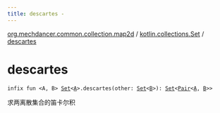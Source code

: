 ```yaml
---
title: descartes - 
---
```


[org.mechdancer.common.collection.map2d](../index.html) / [kotlin.collections.Set](index.html) / [descartes](./descartes.html)

# descartes

`infix fun <A, B> `[`Set`](https://kotlinlang.org/api/latest/jvm/stdlib/kotlin.collections/-set/index.html)`<`[`A`](descartes.html#A)`>.descartes(other: `[`Set`](https://kotlinlang.org/api/latest/jvm/stdlib/kotlin.collections/-set/index.html)`<`[`B`](descartes.html#B)`>): `[`Set`](https://kotlinlang.org/api/latest/jvm/stdlib/kotlin.collections/-set/index.html)`<`[`Pair`](https://kotlinlang.org/api/latest/jvm/stdlib/kotlin/-pair/index.html)`<`[`A`](descartes.html#A)`, `[`B`](descartes.html#B)`>>`

求两离散集合的笛卡尔积

